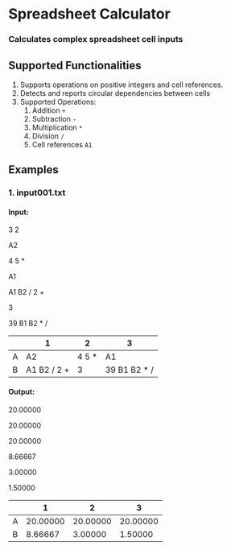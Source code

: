 # Spreadsheet Calculator
### Calculates complex spreadsheet cell inputs

## Supported Functionalities
1. Supports operations on positive integers and cell references.
2. Detects and reports circular dependencies between cells
3. Supported Operations:
	1. Addition `+`
	2. Subtraction `-`
	3. Multiplication `*`
	4. Division `/`
	5. Cell references `A1`

## Examples
### 1. input001.txt

#### Input:
3 2

A2

4 5 *

A1

A1 B2 / 2 +

3

39 B1 B2 * /

| | 1        | 2           | 3  |
|----| ------------- |---------------| ------|
|A | A2 | 4 5 * | A1|
|B  | A1 B2 / 2 + |3 |39 B1 B2 * /|


#### Output:
20.00000

20.00000

20.00000

8.66667

3.00000

1.50000

| | 1        | 2           | 3  |
|----| ------------- |---------------| ------|
|A| 20.00000     | 20.00000 | 20.00000 |
|B| 8.66667      | 3.00000      | 1.50000 |
